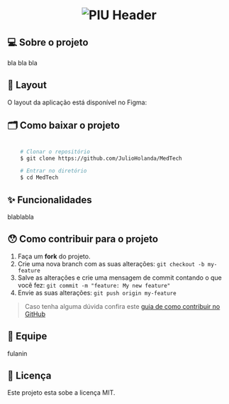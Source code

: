 <h1 align="center">
    <img alt="PIU Header" title="#PIU" src="https://64.media.tumblr.com/6aae7e6d202a418f0935aa8e5a4bd113/f6cbdee6ec6c7cc0-24/s540x810/dbcf528f78232f5ba85bcc106e917f016646ea84.pnj" />
</h1>

## 💻 Sobre o projeto
bla bla bla

## 🎨 Layout

O layout da aplicação está disponível no Figma:

## 🗂 Como baixar o projeto

```bash

    # Clonar o repositório
    $ git clone https://github.com/JulioHolanda/MedTech

    # Entrar no diretório
    $ cd MedTech

```
## ✨ Funcionalidades
blablabla

## 😯 Como contribuir para o projeto

1. Faça um **fork** do projeto.
2. Crie uma nova branch com as suas alterações: `git checkout -b my-feature`
3. Salve as alterações e crie uma mensagem de commit contando o que você fez: `git commit -m "feature: My new feature"`
4. Envie as suas alterações: `git push origin my-feature`
> Caso tenha alguma dúvida confira este [guia de como contribuir no GitHub](https://github.com/firstcontributions/first-contributions)

## 🚀 Equipe
fulanin


## 📝 Licença

Este projeto esta sobe a licença MIT.
